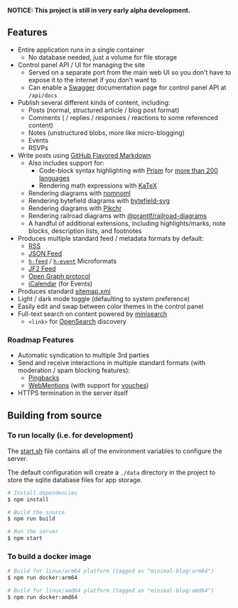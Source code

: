 
**NOTICE: This project is still in very early alpha development.**

## Features

- Entire application runs in a single container
	- No database needed, just a volume for file storage
- Control panel API / UI for managing the site
	- Served on a separate port from the main web UI so you don't have to expose it to the internet if you don't want to
	- Can enable a [Swagger](https://swagger.io/) documentation page for control panel API at `/api/docs`
- Publish several different kinds of content, including:
  - Posts (normal, structured article / blog post format)
  - Comments ( / replies / responses / reactions to some referenced content)
  - Notes (unstructured blobs, more like micro-blogging)
  - Events
  - RSVPs
- Write posts using [GitHub Flavored Markdown](https://github.github.com/gfm/)
	- Also includes support for:
		- Code-block syntax highlighting with [Prism](https://prismjs.com/) for [more than 200 languages](https://prismjs.com/#supported-languages)
		- Rendering math expressions with [KaTeX](https://katex.org/)
    - Rendering diagrams with [nomnoml](https://www.nomnoml.com/)
    - Rendering bytefield diagrams with [bytefield-svg](https://bytefield-svg.deepsymmetry.org/bytefield-svg)
    <!-- - Rendering graphs and charts with [Vega](https://vega.github.io/vega) -->
    <!-- - Rendering waveform diagrams with [wavedrom](https://www.npmjs.com/package/wavedrom) -->
    - Rendering diagrams with [Pikchr](https://pikchr.org/home/doc/trunk/homepage.md)
    - Rendering railroad diagrams with [@prantlf/railroad-diagrams](https://github.com/prantlf/railroad-diagrams)
    - A handful of additional extensions, including highlights/marks, note blocks, description lists, and footnotes
- Produces multiple standard feed / metadata formats by default:
	- [RSS](https://www.rssboard.org/rss-specification)
	- [JSON Feed](https://www.jsonfeed.org/)
	- [`h-feed`](https://microformats.org/wiki/h-feed) / [`h-event`](https://microformats.org/wiki/h-event) Microformats
	- [JF2 Feed](https://jf2.spec.indieweb.org/)
  - [Open Graph protocol](https://ogp.me/)
  - [iCalendar](https://datatracker.ietf.org/doc/html/rfc5545) (for Events)
- Produces standard [sitemap.xml](https://www.sitemaps.org/protocol.html)
- Light / dark mode toggle (defaulting to system preference)
- Easily edit and swap between color themes in the control panel
- Full-text search on content powered by [minisearch](https://github.com/lucaong/minisearch)
  - `<link>` for [OpenSearch](https://github.com/dewitt/opensearch/blob/master/opensearch-1-1-draft-6.md) discovery

### Roadmap Features

- Automatic syndication to multiple 3rd parties
- Send and receive interactions in multiple standard formats (with moderation / spam blocking features):
	- [Pingbacks](https://www.hixie.ch/specs/pingback/pingback)
	- [WebMentions](https://www.w3.org/TR/webmention) (with support for [vouches](https://indieweb.org/Vouch))
- HTTPS termination in the server itself

## Building from source

### To run locally (i.e. for development)

The [start.sh](./start.sh) file contains all of the environment variables to configure the server.

The default configuration will create a `./data` directory in the project to store the sqlite database files for app storage.

```bash
# Install dependencies
$ npm install

# Build the source
$ npm run build

# Run the server
$ npm start
```

### To build a docker image

```bash
# Build for linux/arm64 platform (tagged as "minimal-blog:arm64")
$ npm run docker:arm64

# Build for linux/amd64 platform (tagged as "minimal-blog:amd64")
$ npm run docker:amd64
```
